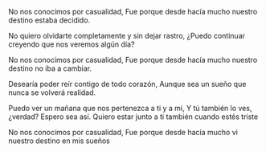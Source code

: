No nos conocimos por casualidad,
Fue porque desde hacía mucho nuestro destino estaba decidido.

No quiero olvidarte completamente y sin dejar rastro,
¿Puedo continuar creyendo que nos veremos algún día?

No nos conocimos por casualidad,
Fue porque desde hacía mucho nuestro destino no iba a cambiar.

Desearía poder reír contigo de todo corazón,
Aunque sea un sueño que nunca se volverá realidad.

Puedo ver un mañana que nos pertenezca a ti y a mí,
Y tú también lo ves, ¿verdad? Espero sea así.
Quiero estar junto a ti también cuando estés triste

No nos conocimos por casualidad,
Fue porque desde hacía mucho vi nuestro destino en mis sueños
